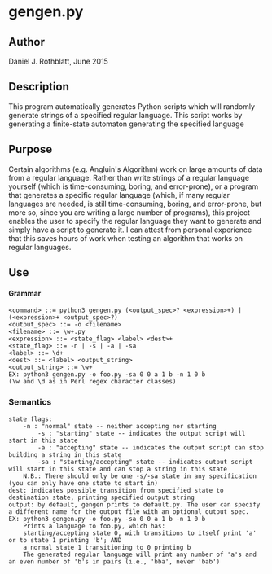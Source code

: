 # gengen.py
## Author
Daniel J. Rothblatt, June 2015

## Description
This program automatically generates Python scripts which
will randomly generate strings of a specified regular language.
This script works by generating a finite-state automaton generating the specified language

## Purpose
Certain algorithms (e.g. Angluin's Algorithm) work on large
amounts of data from a regular language. Rather than write strings of
a regular language yourself (which is time-consuming, boring, and
error-prone), or a program that generates a specific regular
language (which, if many regular languages are needed, is still
time-consuming, boring, and error-prone, but more so, since you are
writing a large number of programs), this project enables the user to 
specify the regular language they want to generate and simply have a 
script to generate it. I can attest from personal experience that this
saves hours of work when testing an algorithm that works on regular languages.

## Use  
#### Grammar    
	<command> ::= python3 gengen.py (<output_spec>? <expression>+) | (<expression>+ <output_spec>?)  
	<output_spec> ::= -o <filename>  
	<filename> ::= \w+.py  
	<expression> ::= <state_flag> <label> <dest>+  
	<state_flag> ::= -n | -s | -a | -sa  
	<label> ::= \d+  
	<dest> ::= <label> <output_string>  
	<output_string> ::= \w+  
	EX: python3 gengen.py -o foo.py -sa 0 0 a 1 b -n 1 0 b  
	(\w and \d as in Perl regex character classes)

### Semantics
	state flags:
		-n : "normal" state -- neither accepting nor starting  
	    	-s : "starting" state -- indicates the output script will start in this state  
	    	-a : "accepting" state -- indicates the output script can stop building a string in this state  
	    	-sa : "starting/accepting" state -- indicates output script will start in this state and can stop a string in this state  
		N.B.: There should only be one -s/-sa state in any specification (you can only have one state to start in)  
	dest: indicates possible transition from specified state to destination state, printing specified output string
   	output: by default, gengen prints to default.py. The user can specify a different name for the output file with an optional output spec.
   	EX: python3 gengen.py -o foo.py -sa 0 0 a 1 b -n 1 0 b
		Prints a language to foo.py, which has:  
		starting/accepting state 0, with transitions to itself print 'a' or to state 1 printing 'b'; AND  
		a normal state 1 transitioning to 0 printing b  
		The generated regular language will print any number of 'a's and an even number of 'b's in pairs (i.e., 'bba', never 'bab')

